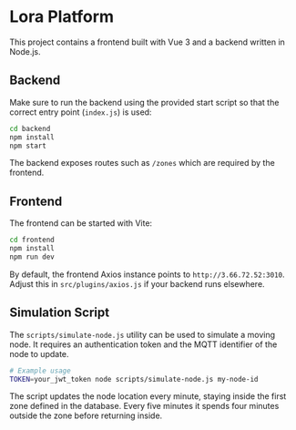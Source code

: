 # Lora Platform

This project contains a frontend built with Vue 3 and a backend written in Node.js.

## Backend

Make sure to run the backend using the provided start script so that the correct entry point (`index.js`) is used:

```bash
cd backend
npm install
npm start
```

The backend exposes routes such as `/zones` which are required by the frontend.

## Frontend

The frontend can be started with Vite:

```bash
cd frontend
npm install
npm run dev
```

By default, the frontend Axios instance points to `http://3.66.72.52:3010`. Adjust this in `src/plugins/axios.js` if your backend runs elsewhere.

## Simulation Script

The `scripts/simulate-node.js` utility can be used to simulate a moving node. It
requires an authentication token and the MQTT identifier of the node to update.

```bash
# Example usage
TOKEN=your_jwt_token node scripts/simulate-node.js my-node-id
```

The script updates the node location every minute, staying inside the first zone
defined in the database. Every five minutes it spends four minutes outside the
zone before returning inside.

